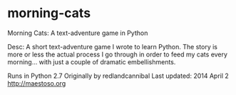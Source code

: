 morning-cats
============

Morning Cats: A text-adventure game in Python

Desc: A short text-adventure game I wrote to learn Python.
The story is more or less the actual process I go through
in order to feed my cats every morning… with just a couple
of dramatic embellishments.

Runs in Python 2.7
Originally by redlandcannibal
Last updated: 2014 April 2
http://maestoso.org
